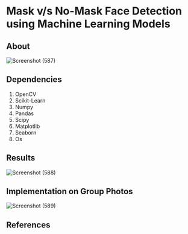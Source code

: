 # Mask v/s No-Mask Face Detection using Machine Learning Models

## About

![Screenshot (587)](https://user-images.githubusercontent.com/54277039/139411055-e4d385d0-97ba-43d9-b0b7-835e78e17648.png)

## Dependencies

1. OpenCV
2. Scikit-Learn
3. Numpy
4. Pandas
5. Scipy
6. Matplotlib
7. Seaborn
8. Os

## Results

![Screenshot (588)](https://user-images.githubusercontent.com/54277039/139411075-e834ccde-347f-4a97-a06c-c3cef4ef54cd.png)

## Implementation on Group Photos

![Screenshot (589)](https://user-images.githubusercontent.com/54277039/139411091-67302bc3-aafc-4303-8ab9-57807ded75b5.png)

## References
